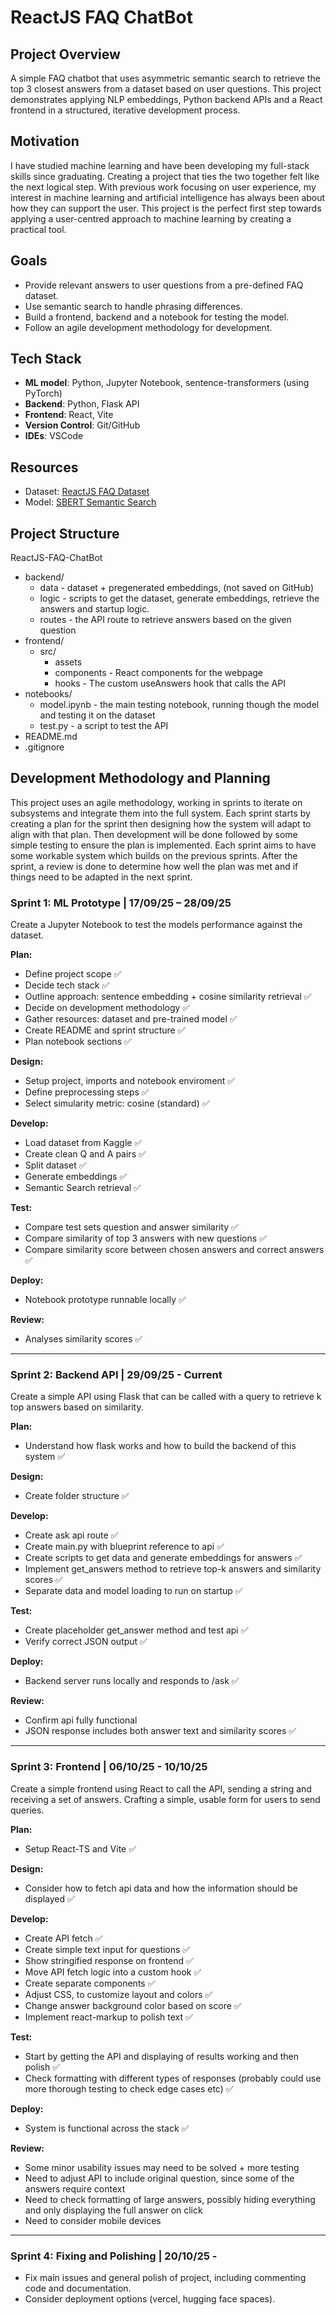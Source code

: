 # ReactJS FAQ ChatBot

## Project Overview

A simple FAQ chatbot that uses asymmetric semantic search to retrieve the top 3 closest answers from a dataset based on user questions. This project demonstrates applying NLP embeddings, Python backend APIs and a React frontend in a structured, iterative development process.

## Motivation

I have studied machine learning and have been developing my full-stack skills since graduating. Creating a project that ties the two together felt like the next logical step. With previous work focusing on user experience, my interest in machine learning and artificial intelligence has always been about how they can support the user. This project is the perfect first step towards applying a user-centred approach to machine learning by creating a practical tool.

## Goals

- Provide relevant answers to user questions from a pre-defined FAQ dataset.
- Use semantic search to handle phrasing differences.
- Build a frontend, backend and a notebook for testing the model.
- Follow an agile development methodology for development.

## Tech Stack

- **ML model**: Python, Jupyter Notebook, sentence-transformers (using PyTorch)
- **Backend**: Python, Flask API
- **Frontend**: React, Vite
- **Version Control**: Git/GitHub
- **IDEs**: VSCode

## Resources

- Dataset: [ReactJS FAQ Dataset](https://www.kaggle.com/datasets/savanidhruv/reactjs-faq-dataset)
- Model: [SBERT Semantic Search](https://www.sbert.net/examples/sentence_transformer/applications/semantic-search/README.html)

## Project Structure

ReactJS-FAQ-ChatBot

- backend/
  - data - dataset + pregenerated embeddings, (not saved on GitHub)
  - logic - scripts to get the dataset, generate embeddings, retrieve the answers and startup logic.
  - routes - the API route to retrieve answers based on the given question
- frontend/
  - src/
    - assets
    - components - React components for the webpage
    - hooks - The custom useAnswers hook that calls the API
- notebooks/
  - model.ipynb - the main testing notebook, running though the model and testing it on the dataset
  - test.py - a script to test the API
- README.md
- .gitignore

## Development Methodology and Planning

This project uses an agile methodology, working in sprints to iterate on subsystems and integrate them into the full system. Each sprint starts by creating a plan for the sprint then designing how the system will adapt to align with that plan. Then development will be done followed by some simple testing to ensure the plan is implemented. Each sprint aims to have some workable system which builds on the previous sprints. After the sprint, a review is done to determine how well the plan was met and if things need to be adapted in the next sprint.

### Sprint 1: ML Prototype | 17/09/25 – 28/09/25

Create a Jupyter Notebook to test the models performance against the dataset.

**Plan:**

- Define project scope ✅
- Decide tech stack ✅
- Outline approach: sentence embedding + cosine similarity retrieval ✅
- Decide on development methodology ✅
- Gather resources: dataset and pre-trained model ✅
- Create README and sprint structure ✅
- Plan notebook sections ✅

**Design:**

- Setup project, imports and notebook enviroment ✅
- Define preprocessing steps ✅
- Select simularity metric: cosine (standard) ✅

**Develop:**

- Load dataset from Kaggle ✅
- Create clean Q and A pairs ✅
- Split dataset ✅
- Generate embeddings ✅
- Semantic Search retrieval ✅

**Test:**

- Compare test sets question and answer similarity ✅
- Compare similarity of top 3 answers with new questions ✅
- Compare similarity score between chosen answers and correct answers ✅

**Deploy:**

- Notebook prototype runnable locally ✅

**Review:**

- Analyses similarity scores ✅

---

### Sprint 2: Backend API | 29/09/25 - Current

Create a simple API using Flask that can be called with a query to retrieve k top answers based on similarity.

**Plan:**

- Understand how flask works and how to build the backend of this system ✅

**Design:**

- Create folder structure ✅

**Develop:**

- Create ask api route ✅
- Create main.py with blueprint reference to api ✅
- Create scripts to get data and generate embeddings for answers ✅
- Implement get_answers method to retrieve top-k answers and similarity scores ✅
- Separate data and model loading to run on startup ✅

**Test:**

- Create placeholder get_answer method and test api ✅
- Verify correct JSON output ✅

**Deploy:**

- Backend server runs locally and responds to /ask ✅

**Review:**

- Confirm api fully functional
- JSON response includes both answer text and similarity scores ✅

---

### Sprint 3: Frontend | 06/10/25 - 10/10/25

Create a simple frontend using React to call the API, sending a string and receiving a set of answers. Crafting a simple, usable form for users to send queries.

**Plan:**

- Setup React-TS and Vite ✅

**Design:**

- Consider how to fetch api data and how the information should be displayed ✅

**Develop:**

- Create API fetch ✅
- Create simple text input for questions ✅
- Show stringified response on frontend ✅
- Move API fetch logic into a custom hook ✅
- Create separate components ✅
- Adjust CSS, to customize layout and colors ✅
- Change answer background color based on score ✅
- Implement react-markup to polish text ✅

**Test:**

- Start by getting the API and displaying of results working and then polish ✅
- Check formatting with different types of responses (probably could use more thorough testing to check edge cases etc) ✅

**Deploy:**

- System is functional across the stack ✅

**Review:**

- Some minor usability issues may need to be solved + more testing
- Need to adjust API to include original question, since some of the answers require context
- Need to check formatting of large answers, possibly hiding everything and only displaying the full answer on click
- Need to consider mobile devices

---

### Sprint 4: Fixing and Polishing | 20/10/25 -

- Fix main issues and general polish of project, including commenting code and documentation.
- Consider deployment options (vercel, hugging face spaces).
